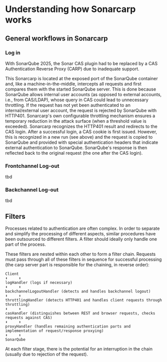 # Understanding how Sonarcarp works

## General workflows in Sonarcarp

### Log in

With SonarQube 2025, the Sonar CAS plugin had to be replaced by a CAS Authentication Reverse Proxy (CARP) due to 
inadequate support.

This Sonarcarp is located at the exposed port of the SonarQube container and, like a machine-in-the-middle, intercepts 
all requests and first compares them with the started SonarQube server. This is done because SonarQube allows internal 
user accounts (as opposed to external accounts, i.e., from CAS/LDAP), whose query in CAS could lead to unnecessary 
throttling. If the request has not yet been authenticated to an internal/external user account, the request is rejected 
by SonarQube with HTTP401. Sonarcarp's own configurable throttling mechanism ensures a temporary reduction in the attack
surface (when a threshold value is exceeded). Sonarcarp recognizes the HTTP401 result and redirects to the CAS login. 
After a successful login, a CAS cookie is first issued. However, this is recognized in a new run (see above) and the 
request is copied to SonarQube and provided with special authentication headers that indicate external authentication to
SonarQube. SonarQube's response is then reflected back to the original request (the one after the CAS login).

### Frontchannel Log-out

tbd

### Backchannel Log-out 

tbd

## Filters

Processes related to authentication are often complex. In order to separate and simplify the processing of different 
aspects, similar procedures have been outsourced to different filters. A filter should ideally only handle one part of 
the process.

These filters are nested within each other to form a filter chain. Requests must pass through all of these filters in 
sequence for successful processing (the carp server part is responsible for the chaining, in reverse order):

```
Client
⬇️     ⬆️
logHandler (logs if necessary)
⬇️     ⬆️
backchannelLogoutHandler (detects and handles backchannel logout)
⬇️     ⬆️
throttlingHandler (detects HTTP401 and handles client requests through throttling) 
⬇️     ⬆️
casHandler (distinguishes between REST and browser requests, checks requests against CAS)
⬇️     ⬆️
proxyHandler (handles remaining authentication parts and implementation of request/response proxying)
⬇️     ⬆️
SonarQube
```

At each filter stage, there is the potential for an interruption in the chain (usually due to rejection of the request).
